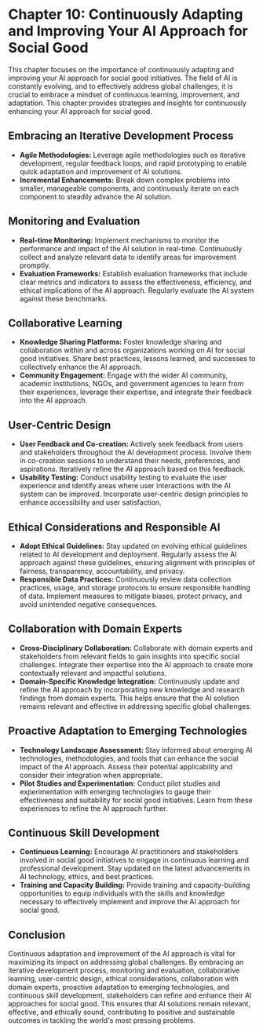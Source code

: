 Chapter 10: Continuously Adapting and Improving Your AI Approach for Social Good
================================================================================

This chapter focuses on the importance of continuously adapting and improving your AI approach for social good initiatives. The field of AI is constantly evolving, and to effectively address global challenges, it is crucial to embrace a mindset of continuous learning, improvement, and adaptation. This chapter provides strategies and insights for continuously enhancing your AI approach for social good.

Embracing an Iterative Development Process
------------------------------------------

* **Agile Methodologies:** Leverage agile methodologies such as iterative development, regular feedback loops, and rapid prototyping to enable quick adaptation and improvement of AI solutions.
* **Incremental Enhancements:** Break down complex problems into smaller, manageable components, and continuously iterate on each component to steadily advance the AI solution.

Monitoring and Evaluation
-------------------------

* **Real-time Monitoring:** Implement mechanisms to monitor the performance and impact of the AI solution in real-time. Continuously collect and analyze relevant data to identify areas for improvement promptly.
* **Evaluation Frameworks:** Establish evaluation frameworks that include clear metrics and indicators to assess the effectiveness, efficiency, and ethical implications of the AI approach. Regularly evaluate the AI system against these benchmarks.

Collaborative Learning
----------------------

* **Knowledge Sharing Platforms:** Foster knowledge sharing and collaboration within and across organizations working on AI for social good initiatives. Share best practices, lessons learned, and successes to collectively enhance the AI approach.
* **Community Engagement:** Engage with the wider AI community, academic institutions, NGOs, and government agencies to learn from their experiences, leverage their expertise, and integrate their feedback into the AI approach.

User-Centric Design
-------------------

* **User Feedback and Co-creation:** Actively seek feedback from users and stakeholders throughout the AI development process. Involve them in co-creation sessions to understand their needs, preferences, and aspirations. Iteratively refine the AI approach based on this feedback.
* **Usability Testing:** Conduct usability testing to evaluate the user experience and identify areas where user interactions with the AI system can be improved. Incorporate user-centric design principles to enhance accessibility and user satisfaction.

Ethical Considerations and Responsible AI
-----------------------------------------

* **Adopt Ethical Guidelines:** Stay updated on evolving ethical guidelines related to AI development and deployment. Regularly assess the AI approach against these guidelines, ensuring alignment with principles of fairness, transparency, accountability, and privacy.
* **Responsible Data Practices:** Continuously review data collection practices, usage, and storage protocols to ensure responsible handling of data. Implement measures to mitigate biases, protect privacy, and avoid unintended negative consequences.

Collaboration with Domain Experts
---------------------------------

* **Cross-Disciplinary Collaboration:** Collaborate with domain experts and stakeholders from relevant fields to gain insights into specific social challenges. Integrate their expertise into the AI approach to create more contextually relevant and impactful solutions.
* **Domain-Specific Knowledge Integration:** Continuously update and refine the AI approach by incorporating new knowledge and research findings from domain experts. This helps ensure that the AI solution remains relevant and effective in addressing specific global challenges.

Proactive Adaptation to Emerging Technologies
---------------------------------------------

* **Technology Landscape Assessment:** Stay informed about emerging AI technologies, methodologies, and tools that can enhance the social impact of the AI approach. Assess their potential applicability and consider their integration when appropriate.
* **Pilot Studies and Experimentation:** Conduct pilot studies and experimentation with emerging technologies to gauge their effectiveness and suitability for social good initiatives. Learn from these experiences to refine the AI approach further.

Continuous Skill Development
----------------------------

* **Continuous Learning:** Encourage AI practitioners and stakeholders involved in social good initiatives to engage in continuous learning and professional development. Stay updated on the latest advancements in AI technology, ethics, and best practices.
* **Training and Capacity Building:** Provide training and capacity-building opportunities to equip individuals with the skills and knowledge necessary to effectively implement and improve the AI approach for social good.

Conclusion
----------

Continuous adaptation and improvement of the AI approach is vital for maximizing its impact on addressing global challenges. By embracing an iterative development process, monitoring and evaluation, collaborative learning, user-centric design, ethical considerations, collaboration with domain experts, proactive adaptation to emerging technologies, and continuous skill development, stakeholders can refine and enhance their AI approaches for social good. This ensures that AI solutions remain relevant, effective, and ethically sound, contributing to positive and sustainable outcomes in tackling the world's most pressing problems.
